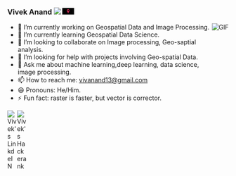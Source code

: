 
### Vivek Anand <img src="https://github.com/hjnilsson/country-flags/blob/master/png250px/in.png" height=15px /> <img src="https://github.com/voodooed/voodooed/blob/master/A.jpg" height=15px />


<img align="right" alt="GIF" height="300px" src="https://media.giphy.com/media/du3J3cXyzhj75IOgvA/giphy.gif" />

- 🔭 I’m currently working on Geospatial Data and Image Processing.
- 🌱 I’m currently learning Geospatial Data Science.
- 👯 I’m looking to collaborate on Image processing, Geo-saptial analysis.
- 🤔 I’m looking for help with projects involving Geo-spatial Data.
- 💬 Ask me about machine learning,deep learning, data science, image processing.
- 📫 How to reach me: vivanand13@gmail.com
- 😄 Pronouns: He/Him.
- ⚡ Fun fact: raster is faster, but vector is corrector.

</a>
<a href="https://www.linkedin.com/in/voodooedd/">
  <img align="left" alt="Vivek's LinkdeIN" width="22px" src="https://cdn.jsdelivr.net/npm/simple-icons@v3/icons/linkedin.svg" />
 </a>
<a href="https://www.hackerrank.com/voodooed">
  <img align="left" alt="Vivek's Hackerank" width="22px" src="https://cdn.jsdelivr.net/npm/simple-icons@v3/icons/hackerrank.svg" />
